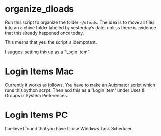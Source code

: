 # organize_dloads 
Run this script to organize the folder `~/dloads`. The idea is to move all files into an archive folder labeled by yesterday's date, unless there is evidence that this already happened once today. 

This means that yes, the script is idempotent. 

I suggest setting this up as a "Login Item"

# Login Items Mac
Currently it works as follows. You have to make an Automator script which runs this python script. Then add this as a "Login Item" under Uses & Groups in System Preferences. 

# Login Items PC
I believe I found that you have to use Windows Task Scheduler. 
